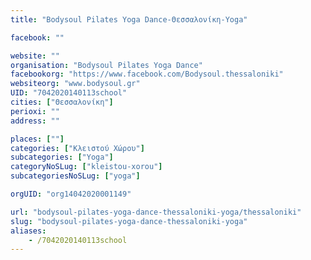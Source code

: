 ```yaml
---
title: "Bodysoul Pilates Yoga Dance-Θεσσαλονίκη-Yoga"

facebook: ""

website: ""
organisation: "Bodysoul Pilates Yoga Dance"
facebookorg: "https://www.facebook.com/Bodysoul.thessaloniki"
websiteorg: "www.bodysoul.gr"
UID: "7042020140113school"
cities: ["Θεσσαλονίκη"]
perioxi: ""
address: ""

places: [""]
categories: ["Κλειστού Χώρου"]
subcategories: ["Yoga"]
categoryNoSLug: ["kleistou-xorou"]
subcategoriesNoSLug: ["yoga"]

orgUID: "org14042020001149"

url: "bodysoul-pilates-yoga-dance-thessaloniki-yoga/thessaloniki"
slug: "bodysoul-pilates-yoga-dance-thessaloniki-yoga"
aliases:
    - /7042020140113school
---
```





